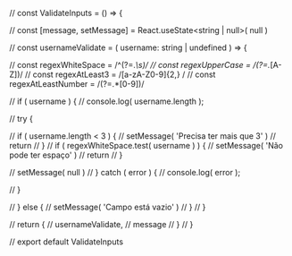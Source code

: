 

// const ValidateInputs = () => {

//     const [message, setMessage] = React.useState<string | null>( null )

//     const usernameValidate = ( username: string | undefined ) => {

//         const regexWhiteSpace = /^(?=.*\s)/
//         const regexUpperCase = /(?=.*[A-Z])/
//         const regexAtLeast3 = /[a-zA-Z0-9]{2,} /
//         const regexAtLeastNumber = /(?=.*[0-9])/


//         if ( username ) {
//             console.log( username.length );

//             try {

//                 if ( username.length < 3 ) {
//                     setMessage( 'Precisa ter mais que 3' )
//                     return
//                 }
//                 if ( regexWhiteSpace.test( username ) ) {
//                     setMessage( 'Não pode ter espaço' )
//                     return
//                 }

//                 setMessage( null )
//             } catch ( error ) {
//                 console.log( error );

//             }

//         } else {
//             setMessage( 'Campo está vazio' )
//         }
//     }




//     return {
//         usernameValidate,
//         message
//     }
// }

// export default ValidateInputs
